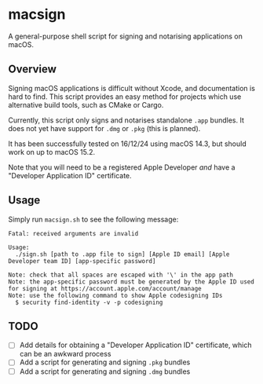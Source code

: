 # macsign

A general-purpose shell script for signing and notarising applications on macOS.

## Overview

Signing macOS applications is difficult without Xcode, and documentation is
hard to find. This script provides an easy method for projects which use
alternative build tools, such as CMake or Cargo.

Currently, this script only signs and notarises standalone `.app` bundles. It
does not yet have support for `.dmg` or `.pkg` (this is planned).

It has been successfully tested on 16/12/24 using macOS 14.3, but should work
on up to macOS 15.2.

Note that you will need to be a registered Apple Developer *and* have a
"Developer Application ID" certificate.

## Usage

Simply run `macsign.sh` to see the following message:

```shell
Fatal: received arguments are invalid

Usage:
  ./sign.sh [path to .app file to sign] [Apple ID email] [Apple Developer team ID] [app-specific password]

Note: check that all spaces are escaped with '\' in the app path
Note: the app-specific password must be generated by the Apple ID used for signing at https://account.apple.com/account/manage
Note: use the following command to show Apple codesigning IDs
  $ security find-identity -v -p codesigning
```

## TODO

- [ ] Add details for obtaining a "Developer Application ID" certificate, which
  can be an awkward process
- [ ] Add a script for generating and signing `.pkg` bundles
- [ ] Add a script for generating and signing `.dmg` bundles
